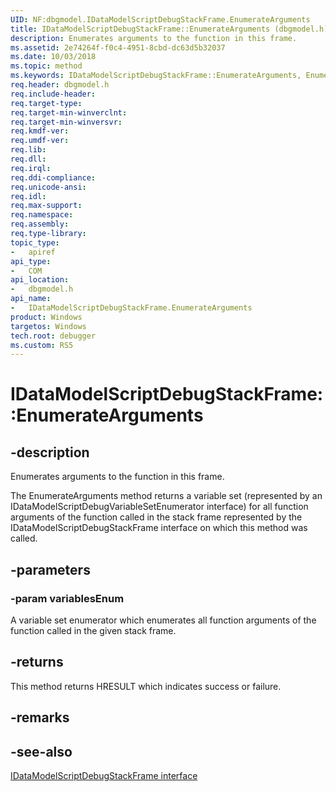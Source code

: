```yaml
---
UID: NF:dbgmodel.IDataModelScriptDebugStackFrame.EnumerateArguments
title: IDataModelScriptDebugStackFrame::EnumerateArguments (dbgmodel.h)
description: Enumerates arguments to the function in this frame.
ms.assetid: 2e74264f-f0c4-4951-8cbd-dc63d5b32037
ms.date: 10/03/2018
ms.topic: method
ms.keywords: IDataModelScriptDebugStackFrame::EnumerateArguments, EnumerateArguments, IDataModelScriptDebugStackFrame.EnumerateArguments, IDataModelScriptDebugStackFrame::EnumerateArguments, IDataModelScriptDebugStackFrame.EnumerateArguments
req.header: dbgmodel.h
req.include-header:
req.target-type:
req.target-min-winverclnt:
req.target-min-winversvr:
req.kmdf-ver:
req.umdf-ver:
req.lib:
req.dll:
req.irql: 
req.ddi-compliance:
req.unicode-ansi:
req.idl:
req.max-support:
req.namespace:
req.assembly:
req.type-library: 
topic_type: 
-	apiref
api_type: 
-	COM
api_location: 
-	dbgmodel.h
api_name: 
-	IDataModelScriptDebugStackFrame.EnumerateArguments
product: Windows
targetos: Windows
tech.root: debugger
ms.custom: RS5
---
```


# IDataModelScriptDebugStackFrame::EnumerateArguments


## -description

Enumerates arguments to the function in this frame.

The EnumerateArguments method returns a variable set (represented by an IDataModelScriptDebugVariableSetEnumerator interface) for all function arguments of the function called in the stack frame represented by the IDataModelScriptDebugStackFrame interface on which this method was called. 

## -parameters

### -param variablesEnum
A variable set enumerator which enumerates all function arguments of the function called in the given stack frame.


## -returns
This method returns HRESULT which indicates success or failure.

## -remarks

## -see-also

[IDataModelScriptDebugStackFrame interface](nn-dbgmodel-idatamodelscriptdebugstackframe.md)
